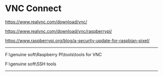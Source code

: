 # VNC Connect  



https://www.realvnc.com/download/vnc/  



https://www.realvnc.com/download/vnc/raspberrypi/  


https://www.raspberrypi.org/blog/a-security-update-for-raspbian-pixel/  

*******************************************************************************

F:\genuine  soft\Raspberry PI\tools\tools for VNC

F:\genuine  soft\SSH tools

*******************************************************************************














